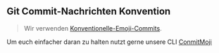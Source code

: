 ## Git Commit-Nachrichten Konvention

> Wir verwenden [Konventionelle-Emoji-Commits](https://github.com/conventional-emoji-commits).

Um euch einfacher daran zu halten nutzt gerne unsere CLI [ConmitMoji](https://github.com/nyxb/conmitmoji)
